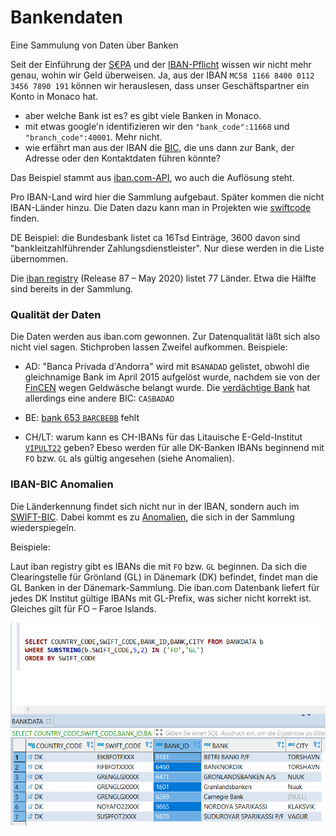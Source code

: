 # Bankendaten

Eine Sammulung von Daten über Banken

Seit der Einführung der [S€PA](https://de.wikipedia.org/wiki/Europ%C3%A4ischer_Zahlungsraum#Teilnehmerl%C3%A4nder) und der [IBAN-Pflicht](https://de.wikipedia.org/wiki/Internationale_Bankkontonummer#IBAN-Pflicht) wissen wir nicht mehr genau, wohin wir Geld überweisen. Ja, aus der IBAN `MC58 1166 8400 0112 3456 7890 191` können wir herauslesen, dass unser Geschäftspartner ein Konto in Monaco hat. 

- aber welche Bank ist es? es gibt viele Banken in Monaco.
- mit etwas google'n identifizieren wir den `"bank_code":11668` und `"branch_code":40001`. Mehr nicht.
- wie erfährt man aus der IBAN die [BIC](https://de.wikipedia.org/wiki/ISO_9362), die uns dann zur Bank, der Adresse oder den Kontaktdaten führen könnte?

Das Beispiel stammt aus [iban.com-API](https://github.com/klst-de/iban.com-API/blob/master/README.md), wo auch die Auflösung steht.

Pro IBAN-Land wird hier die Sammlung aufgebaut. Später kommen die nicht IBAN-Länder hinzu. Die Daten dazu kann man in Projekten wie [swiftcode](https://github.com/Thomanphan/swiftcode) finden. 

DE Beispiel: die Bundesbank listet ca 16Tsd Einträge, 3600 davon sind "bankleitzahlführender Zahlungsdienstleister". Nur diese werden in die Liste übernommen.

Die [iban registry](https://www.iso13616.org/) (Release 87 – May 2020) listet 77 Länder. Etwa die Hälfte sind bereits in der Sammlung.

### Qualität der Daten

Die Daten werden aus iban.com gewonnen. Zur Datenqualität läßt sich also nicht viel sagen. Stichproben lassen Zweifel aufkommen. Beispiele:

* AD: "Banca Privada d'Andorra" wird mit `BSANADAD` gelistet, obwohl die gleichnamige Bank im April 2015 aufgelöst wurde, nachdem sie von der [FinCEN](https://de.wikipedia.org/wiki/FinCEN_Files) wegen Geldwäsche belangt wurde. Die [verdächtige Bank](https://thebanks.eu/banks/17738) hat allerdings eine andere BIC: `CASBADAD`

* BE: [bank 653 `BARCBEBB`](https://github.com/homebeaver/bankdata/commit/344d3a647fd216d6e623181677c3c95cabeecd0b#commitcomment-44195289) fehlt 

* CH/LT: warum kann es CH-IBANs für das Litauische E-Geld-Institut [`VIPULT22`](https://thebanks.eu/emis/via-payments-354733) geben? Ebeso werden für alle DK-Banken IBANs beginnend mit `FO` bzw. `GL` als gültig angesehen (siehe Anomalien).

### IBAN-BIC Anomalien

Die Länderkennung findet sich nicht nur in der IBAN, sondern auch im [SWIFT-BIC](https://de.wikipedia.org/wiki/ISO_9362). Dabei kommt es zu [Anomalien](https://de.wikipedia.org/wiki/ISO_9362#Unzul%C3%A4nglichkeiten), die sich in der Sammlung wiederspiegeln.

Beispiele:

Laut iban registry gibt es IBANs die mit `FO` bzw. `GL` beginnen. Da sich die Clearingstelle für Grönland (GL) in Dänemark (DK) befindet, findet man die GL Banken in der Dänemark-Sammlung. Die iban.com Datenbank liefert für jedes DK Institut gültige IBANs mit GL-Prefix, was sicher nicht korrekt ist. Gleiches gilt für FO – Faroe Islands.

![](images/FO+GL-Anomalie.PNG)

 